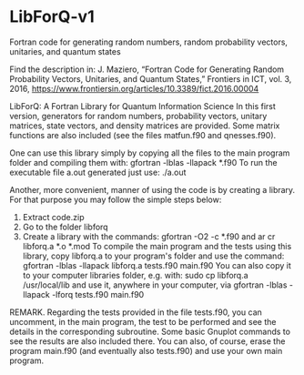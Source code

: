 # LibForQ-v1
Fortran code for generating random numbers, random probability vectors, unitaries, and quantum states

Find the description in: 
J. Maziero, “Fortran Code for Generating Random Probability Vectors, Unitaries, and Quantum States,” Frontiers in ICT, vol. 3, 2016, https://www.frontiersin.org/articles/10.3389/fict.2016.00004


LibForQ: A Fortran Library for Quantum Information Science
In this first version, generators for random numbers, probability vectors, unitary matrices, state vectors, 
and density matrices are provided. Some matrix functions are also included (see the files matfun.f90 and qnesses.f90).

One can use this library simply by copying all the files to the main program folder and compiling them with:
  gfortran -lblas -llapack *.f90
To run the executable file a.out generated just use:
  ./a.out

Another, more convenient, manner of using the code is by creating a library. For that purpose you may follow 
the simple steps below:
1) Extract code.zip
2) Go to the folder libforq
3) Create a library with the commands:
  gfortran -O2 -c *.f90
and
  ar cr libforq.a *.o *.mod 
To compile the main program and the tests using this library, copy libforq.a to your program's folder and use the command: 
  gfortran -lblas -llapack libforq.a tests.f90 main.f90
You can also copy it to your computer libraries folder, e.g. with:
  sudo cp libforq.a /usr/local/lib
and use it, anywhere in your computer, via
  gfortran -lblas -llapack -lforq tests.f90 main.f90 

REMARK. Regarding the tests provided in the file tests.f90, you can uncomment, in the main program, the test to be 
performed and see the details in the corresponding subroutine. Some basic Gnuplot commands to see the results are also 
included there. You can also, of course, erase the program main.f90 (and eventually also tests.f90) and use your own 
main program.
